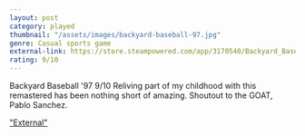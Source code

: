 ```yaml
---
layout: post
category: played
thumbnail: "/assets/images/backyard-baseball-97.jpg"
genre: Casual sports game
external-link: https://store.steampowered.com/app/3170540/Backyard_Baseball_97/
rating: 9/10
---
```

Backyard Baseball '97
9/10
Reliving part of my childhood with this remastered has been nothing short of amazing. Shoutout to the GOAT, Pablo Sanchez.

["External"](https://store.steampowered.com/app/3170540/Backyard_Baseball_97/)